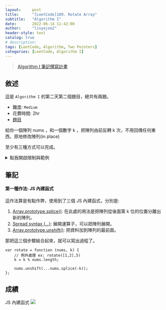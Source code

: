 ```yaml
---
layout:     post
title:      "[LeetCode]189. Rotate Array"
subtitle:   "Algorithm I"
date:       2022-06-14 11:42:00
author:     "linyejoe2"
header-style: text
catalog: true
# description: 
tags: [LeetCode, Algorithm, Two Pointers]
categories: [LeetCode, Algorithm I]
---
```


>[Algorithm I 筆記撰寫計畫](/2022/06/14/leetcode/Algorithm/Algorithm%20I/Starting-write-Algorithm-I-Note/)

## 敘述

這是 `Algorithm I` 的第二天第二個題目，總共有兩題。

+ 難度: `Medium` 
+ 花費時間: 2hr
+ [題目](https://leetcode.com/problems/rotate-array/)

給你一個陣列 nums ，和一個數字 k ，把陣列由前反轉 k 次，不用回傳任何東西，原地修改陣列(in place)

<!--more-->

至少有三種方式可以完成。

<details><summary>點我開啟限制與範例</summary>
<pre>

**限制:**

-   `1 <= nums.length <= 105`
-   `-231 <= nums[i] <= 231 - 1`
-   `0 <= k <= 105`


**Example 1:**

```=
Input: nums = [1,2,3,4,5,6,7], k = 3
Output: [5,6,7,1,2,3,4]
Explanation:
翻轉第一個值到最前面: [7,1,2,3,4,5,6]
翻轉第二個值到最前面: [6,7,1,2,3,4,5]
翻轉第三個值到最前面: [5,6,7,1,2,3,4]
```

**Example 2:**

```=
Input: nums = [-1,-100,3,99], k = 2
Output: [3,99,-1,-100]
Explanation: 
rotate 1 steps to the right: [99,-1,-100,3]
rotate 2 steps to the right: [3,99,-1,-100]
```
</pre></details>

## 筆記

#### 第一種作法: JS 內建函式

這作法算是有點作弊，使用到了三個 JS 內建函式，分別是:

1. [Array.prototype.splice()](https://developer.mozilla.org/en-US/docs/Web/JavaScript/Reference/Global_Objects/Array/splice): 在此處的用法是把陣列從後面第 k 位的位置分離出新的陣列。
2. [Spread syntax \(...\)](https://developer.mozilla.org/en-US/docs/Web/JavaScript/Reference/Operators/Spread_syntax): 展開運算子，可以把陣列展開。
3. [Array.prototype.unshift()](https://developer.mozilla.org/en-US/docs/Web/JavaScript/Reference/Global_Objects/Array/unshift): 把資料加到陣列的最前面。

那把這三個步驟結合起來，就可以寫出過程了。

```js=
var rotate = function (nums, k) {
    // 例外處理 ex: rotate([1,2],5)
    k = k % nums.length;

    nums.unshift(...nums.splice(-k));
};
```

<!-- TODO -->

## 成績

JS 內建函式
![](https://i.imgur.com/HzjdQRz.png)


<!-- ##### 參考資料 -->